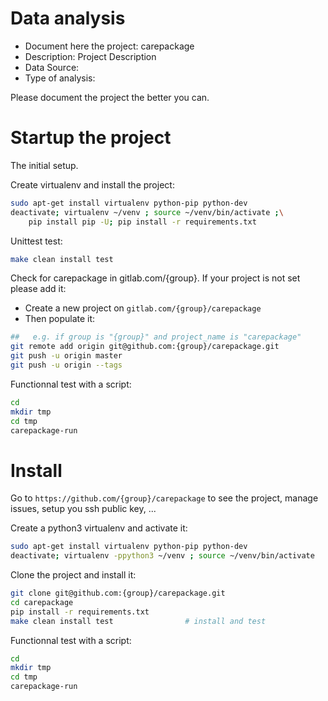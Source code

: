 # Data analysis
- Document here the project: carepackage
- Description: Project Description
- Data Source:
- Type of analysis:

Please document the project the better you can.

# Startup the project

The initial setup.

Create virtualenv and install the project:
```bash
sudo apt-get install virtualenv python-pip python-dev
deactivate; virtualenv ~/venv ; source ~/venv/bin/activate ;\
    pip install pip -U; pip install -r requirements.txt
```

Unittest test:
```bash
make clean install test
```

Check for carepackage in gitlab.com/{group}.
If your project is not set please add it:

- Create a new project on `gitlab.com/{group}/carepackage`
- Then populate it:

```bash
##   e.g. if group is "{group}" and project_name is "carepackage"
git remote add origin git@github.com:{group}/carepackage.git
git push -u origin master
git push -u origin --tags
```

Functionnal test with a script:

```bash
cd
mkdir tmp
cd tmp
carepackage-run
```

# Install

Go to `https://github.com/{group}/carepackage` to see the project, manage issues,
setup you ssh public key, ...

Create a python3 virtualenv and activate it:

```bash
sudo apt-get install virtualenv python-pip python-dev
deactivate; virtualenv -ppython3 ~/venv ; source ~/venv/bin/activate
```

Clone the project and install it:

```bash
git clone git@github.com:{group}/carepackage.git
cd carepackage
pip install -r requirements.txt
make clean install test                # install and test
```
Functionnal test with a script:

```bash
cd
mkdir tmp
cd tmp
carepackage-run
```
